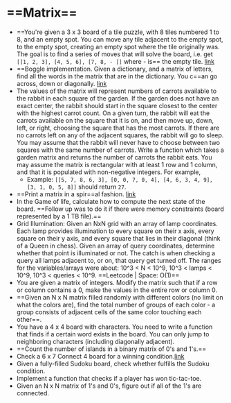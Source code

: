 ==Matrix==
==

- ==You're given a 3 x 3 board of a tile puzzle, with 8 tiles numbered 1 to 8, and an empty spot. You can move any tile adjacent to the empty spot, to the empty spot, creating an empty spot where the tile originally was. The goal is to find a series of moves that will solve the board, i.e. get `[[1, 2, 3], [4, 5, 6], [7, 8, - ]]` where - is== the empty tile. [link](https://leetcode.com/submissions/detail/179302498/) 
- ==Boggle implementation. Given a dictionary, and a matrix of letters, find all the words in the matrix that are in the dictionary. You c==an go across, down or diagonally. [link](https://www.geeksforgeeks.org/boggle-find-possible-words-board-characters/) 
- The values of the matrix will represent numbers of carrots available to the rabbit in each square of the garden. If the garden does not have an exact center, the rabbit should start in the square closest to the center with the highest carrot count. On a given turn, the rabbit will eat the carrots available on the square that it is on, and then move up, down, left, or right, choosing the square that has the most carrots. If there are no carrots left on any of the adjacent squares, the rabbit will go to sleep. You may assume that the rabbit will never have to choose between two squares with the same number of carrots. Write a function which takes a garden matrix and returns the number of carrots the rabbit eats. You may assume the matrix is rectangular with at least 1 row and 1 column, and that it is populated with non-negative integers. For example,
  - Example: `[[5, 7, 8, 6, 3], [0, 0, 7, 0, 4], [4, 6, 3, 4, 9], [3, 1, 0, 5, 8]]` should return `27`.
- ==Print a matrix in a spir==al fashion. [link](https://www.geeksforgeeks.org/print-a-given-matrix-in-spiral-form/) 
- In the Game of life, calculate how to compute the next state of the board. ==Follow up was to do it if there were memory constraints (board represented by a 1 TB file).==
- Grid Illumination: Given an NxN grid with an array of lamp coordinates. Each lamp provides illumination to every square on their x axis, every square on their y axis, and every square that lies in their diagonal (think of a Queen in chess). Given an array of query coordinates, determine whether that point is illuminated or not. The catch is when checking a query all lamps adjacent to, or on, that query get turned off. The ranges for the variables/arrays were about: 10^3 < N < 10^9, 10^3 < lamps < 10^9, 10^3 < queries < 10^9. ==Leetcode | Space: O(1)==
- You are given a matrix of integers. Modify the matrix such that if a row or column contains a 0, make the values in the entire row or column 0.
- ==Given an N x N matrix filled randomly with different colors (no limit on what the colors are), find the total number of groups of each color - a group consists of adjacent cells of the same color touching each other==.
- You have a 4 x 4 board with characters. You need to write a function that finds if a certain word exists in the board. You can only jump to neighboring characters (including diagonally adjacent).
- ==Count the number of islands in a binary matrix of 0's and 1's.==
- Check a 6 x 7 Connect 4 board for a winning condition.[link](https://www.geeksforgeeks.org/validity-of-a-given-tic-tac-toe-board-configuration/) 
- Given a fully-filled Sudoku board, check whether fulfills the Sudoku condition.
- Implement a function that checks if a player has won tic-tac-toe.
- Given an N x N matrix of 1's and 0's, figure out if all of the 1's are connected.
